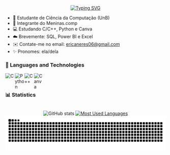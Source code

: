 <div align="center">
  <a href="https://git.io/typing-svg">
    <img src="https://readme-typing-svg.demolab.com?font=Silkscreen&pause=1000&color=DA70D6&width=435&lines=%E2%80%A7%E2%82%8A%CB%9A%E2%94%8A+Ol%C3%A1%2C+Me+chamo+%C3%89rica+Tawany!+" alt="Typing SVG">
  </a>
</div>



- 📔 Estudante de Ciência da Computação (UnB)
- 🎀 Integrante do Meninas.comp
- 💻 Estudando C/C++, Python e Canva
- ☁️ Brevemente: SQL, Power BI e Excel
- ✉️ Contate-me no email: ericaneres06@gmail.com
- ✨ Pronomes: ela/dela

### 🤖 Languages ​​and Technologies
</p>

<img 
  align="left"
  alt="C"
  title="C"
  width="30px"
  src="https://cdn.jsdelivr.net/gh/devicons/devicon@latest/icons/c/c-original.svg" 
/>
<img
  align="left"
  alt="Python"
  title="Python"
  width="30px"
  src="https://cdn.jsdelivr.net/gh/devicons/devicon@latest/icons/python/python-original.svg" 
  />

<img src="https://cdn.jsdelivr.net/gh/devicons/devicon@latest/icons/cplusplus/cplusplus-original.svg" 
  align="left"
  alt="C++"
  title="C++"
  width="30px"
/>
<img src="https://cdn.jsdelivr.net/gh/devicons/devicon@latest/icons/canva/canva-original.svg" 
  align="left"
  alt="Canva"
  title="Canva"
  width="30px"
/>

<br/>
<br/>

### 📊 Statistics
<p>
<div style="text-align: center;" align="center">
  <br>
  <img src="https://github-readme-stats-git-masterrstaa-rickstaa.vercel.app/api?username=wanyneres&hide_title=true&show_icons=true&include_all_commits=false&count_private=true&line_height=25&hide=issues&bg_color=000&title_color=FF00F6&text_color=FFF&border_radius=3&border_color=36123c&icon_color=FF00F6&theme=jolly" alt="GitHub stats">
  <a href="https://github.com/wanyneres/github-readme-stats">
    <img src="https://github-readme-stats-git-masterrstaa-rickstaa.vercel.app/api/top-langs/?username=wanyneres&line_height=10&card_width=290&layout=compact&hide_title=false&count_private=true&langs_count=4&show_icons=true&title_color=FF00F6&hide=html,scss,less&bg_color=000&text_color=8B8B8B&border_radius=3&border_color=561760&count_private=true" alt="Most Used Languages">
  </a>
</div>

<picture align="center">
  <source media="(prefers-color-scheme: dark)" srcset="https://raw.githubusercontent.com/wanyneres/wanyneres/output/github-contribution-grid-snake-dark.svg">
  <source media="(prefers-color-scheme: light)" srcset="https://raw.githubusercontent.com/wanyneres/wanyneres/output/github-contribution-grid-snake-dark.svg">
  <img align="center" alt="github contribution grid snake animation" src="https://raw.githubusercontent.com/wanyneres/wanyneres/output/github-contribution-grid-snake.svg">
</picture>
<br><br>
          
          

          
          

          

          
